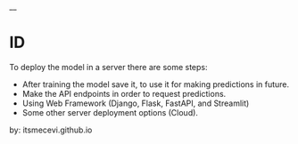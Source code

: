 __

# ID

To deploy the model in a server there are some steps:

* After training the model save it, to use it for making predictions in future.
* Make the API endpoints in order to request predictions.
* Using Web Framework (Django, Flask, FastAPI, and Streamlit)
* Some other server deployment options (Cloud).

by: itsmecevi.github.io
